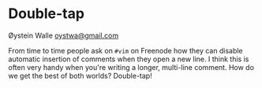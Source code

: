Double-tap
==========
Øystein Walle <oystwa@gmail.com>

From time to time people ask on `#vim` on Freenode how they can disable
automatic insertion of comments when they open a new line. I think this is often
very handy when you're writing a longer, multi-line comment. How do we get the
best of both worlds? Double-tap!

